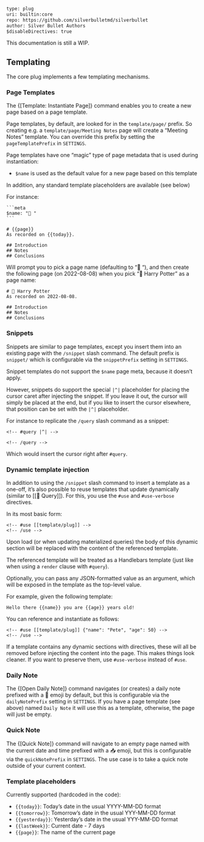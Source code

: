 ```meta
type: plug
uri: builtin:core
repo: https://github.com/silverbulletmd/silverbullet
author: Silver Bullet Authors
$disableDirectives: true
```

This documentation is still a WIP.

## Templating

The core plug implements a few templating mechanisms.

### Page Templates

The {[Template: Instantiate Page]} command enables you to create a new page
based on a page template.

Page templates, by default, are looked for in the `template/page/` prefix. So
creating e.g. a `template/page/Meeting Notes` page will create a “Meeting Notes”
template. You can override this prefix by setting the `pageTemplatePrefix` in
`SETTINGS`.

Page templates have one “magic” type of page metadata that is used during
instantiation:

- `$name` is used as the default value for a new page based on this template

In addition, any standard template placeholders are available (see below)

For instance:

    ```meta
    $name: "📕 "
    ```

    # {{page}}
    As recorded on {{today}}.

    ## Introduction
    ## Notes
    ## Conclusions

Will prompt you to pick a page name (defaulting to “📕 “), and then create the
following page (on 2022-08-08) when you pick “📕 Harry Potter” as a page name:

    # 📕 Harry Potter
    As recorded on 2022-08-08.

    ## Introduction
    ## Notes
    ## Conclusions

### Snippets

Snippets are similar to page templates, except you insert them into an existing
page with the `/snippet` slash command. The default prefix is `snippet/` which
is configurable via the `snippetPrefix` setting in `SETTINGS`.

Snippet templates do not support the `$name` page meta, because it doesn’t
apply.

However, snippets do support the special `|^|` placeholder for placing the
cursor caret after injecting the snippet. If you leave it out, the cursor will
simply be placed at the end, but if you like to insert the cursor elsewhere,
that position can be set with the `|^|` placeholder.

For instance to replicate the `/query` slash command as a snippet:

    <!-- #query |^| -->

    <!-- /query -->

Which would insert the cursor right after `#query`.

### Dynamic template injection

In addition to using the `/snippet` slash command to insert a template as a
one-off, it’s also possible to reuse templates that update dynamically (similar
to [[🔌 Query]]). For this, you use the `#use` and `#use-verbose` directives.

In its most basic form:

    <!-- #use [[template/plug]] -->
    <!-- /use -->

Upon load (or when updating materialized queries) the body of this dynamic
section will be replaced with the content of the referenced template.

The referenced template will be treated as a Handlebars template (just like when
using a `render` clause with `#query`).

Optionally, you can pass any JSON-formatted value as an argument, which will be
exposed in the template as the top-level value.

For example, given the following template:

    Hello there {{name}} you are {{age}} years old!

You can reference and instantiate as follows:

    <!-- #use [[template/plug]] {"name": "Pete", "age": 50} -->
    <!-- /use -->

If a template contains any dynamic sections with directives, these will all be
removed before injecting the content into the page. This makes things look
cleaner. If you want to preserve them, use `#use-verbose` instead of `#use`.

### Daily Note

The {[Open Daily Note]} command navigates (or creates) a daily note prefixed
with a 📅 emoji by default, but this is configurable via the `dailyNotePrefix`
setting in `SETTINGS`. If you have a page template (see above) named
`Daily Note` it will use this as a template, otherwise, the page will just be
empty.

### Quick Note

The {[Quick Note]} command will navigate to an empty page named with the current
date and time prefixed with a 📥 emoji, but this is configurable via the
`quickNotePrefix` in `SETTINGS`. The use case is to take a quick note outside of
your current context.

### Template placeholders

Currently supported (hardcoded in the code):

- `{{today}}`: Today’s date in the usual YYYY-MM-DD format
- `{{tomorrow}}`: Tomorrow’s date in the usual YYY-MM-DD format
- `{{yesterday}}`: Yesterday’s date in the usual YYY-MM-DD format
- `{{lastWeek}}`: Current date - 7 days
- `{{page}}`: The name of the current page
